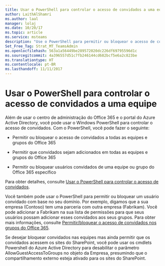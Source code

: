 ```yaml
---
title: Usar o PowerShell para controlar o acesso de convidados a uma equipe
author: LaithAlShamri
ms.author: laal
manager: lolaj
ms.date: 10/20/17
ms.topic: article
ms.service: msteams
description: "Use o PowerShell para permitir ou bloquear o acesso de convidados às equipes do Microsoft Teams."
Set_Free_Tag: Strat_MT_TeamsAdmin
ms.openlocfilehash: 563a1a56449be289572020dc226df69795596d1c
ms.sourcegitcommit: 4a396557d51c7fb246144cd682bcf5e6a2c823be
ms.translationtype: HT
ms.contentlocale: pt-BR
ms.lasthandoff: 11/11/2017
---
```

<a name="use-powershell-to-control-guest-access-to-a-team"></a>Usar o PowerShell para controlar o acesso de convidados a uma equipe
================================================

Além de usar o centro de administração do Office 365 e o portal do Azure Active Directory, você pode usar o Windows PowerShell para controlar o acesso de convidados. Com o PowerShell, você pode fazer o seguinte:
  
  
   

- Permitir ou bloquear o acesso de convidados a todas as equipes e grupos do Office 365
    
  
- Permitir que convidados sejam adicionados em todas as equipes e grupos do Office 365
    
  
- Permitir ou bloquear usuários convidados de uma equipe ou grupo do Office 365 específico
    
  
Para obter detalhes, consulte [Usar o PowerShell para controlar o acesso de convidados](https://support.office.com/en-us/article/Use-PowerShell-to-control-guest-access-bfc7a840-868f-4fd6-a390-f347bf51aff6#bkmk_usepowershell).
  
    
    
Você também pode usar o PowerShell para permitir ou bloquear um usuário convidado com base no seu domínio. Por exemplo, digamos que a sua empresa (Contoso) tem uma parceria com outra empresa (Fabrikam). Você pode adicionar a Fabrikam na sua lista de permissões para que seus usuários possam adicionar esses convidados aos seus grupos. Para obter mais informações, consulte [Permitir/bloquear o acesso de convidados nos grupos do Office 365](https://go.microsoft.com/fwlink/?linkid=854001).
  
 
Se desejar bloquear convidados nas equipes mas ainda permitir que os convidados acessem os sites do SharePoint, você pode usar os cmdlets Powershell do Azure Active Directory para desabilitar o parâmetro AllowGuestAccessToGroups no objeto da Empresa, presumindo que o compartilhamento externo esteja ativado para os sites do SharePoint.   